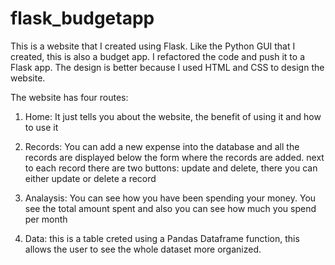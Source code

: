 # flask_budgetapp

This is a website that I created using Flask. Like the Python GUI that I created, this is also a budget app. I refactored the code and push it to a Flask app.
The design is better because I used HTML and CSS to design the website.

The website has four routes:

1. Home: It just tells you about the website, the benefit of using it and how to use it

2. Records: You can add a new expense into the database and all the records are displayed below the form where the records are added.
            next to each record there are two buttons: update and delete, there you can either update or delete a record
            
3. Analaysis: You can see how you have been spending your money. You see the total amount spent and also you can see how much you spend per month

4. Data: this is a table creted using a Pandas Dataframe function, this allows the user to see the whole dataset more organized. 
